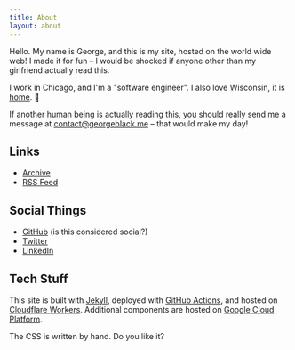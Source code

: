 ```yaml
---
title: About
layout: about
---
```


Hello. My name is George, and this is my site, hosted on the world wide web! I made it for fun – I would be shocked if anyone other than my girlfriend actually read this.

I work in Chicago, and I'm a "software engineer". I also love Wisconsin, it is [home](https://twitter.com/georgeblackm/status/995345329087270912). 🐄

If another human being is actually reading this, you should really send me a message at [contact@georgeblack.me](mailto:contact@georgeblack.me) – that would make my day!

## Links

* [Archive](/archive/)
* [RSS Feed](https://georgeblack.me/feeds/main.xml)

## Social Things

* [GitHub](https://github.com/georgemblack) (is this considered social?)
* [Twitter](https://twitter.com/georgeblackm)
* [LinkedIn](https://www.linkedin.com/in/georgemblack/)

## Tech Stuff

This site is built with [Jekyll](https://jekyllrb.com), deployed with [GitHub Actions](https://github.com/features/actions), and hosted on [Cloudflare Workers](https://workers.cloudflare.com). Additional components are hosted on [Google Cloud Platform](https://cloud.google.com).

The CSS is written by hand. Do you like it?
